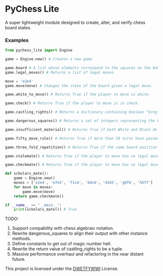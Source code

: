 # PyChess Lite

A super lightweight module designed to create, alter, and verify chess board states.

### Examples

```py
from pychess_lite import Engine

game = Engine.new() # Creates a new game.

game.board # A list whose elements correspond to the squares on the 8x8 chess board ordered from top-to-bottom, left-to-right.
game.legal_moves() # Returns a list of legal moves.

move = 'e2e4'
game.move(move) # Changes the state of the board given a legal move.

game.white_to_move() # Returns True if the player to move is white.

game.check() # Returns True if the player to move is in check.

game.castling_rights() # Returns a dictionary containing boolean "king_side" and "queen_side" key value pairs, given the player to move's castling privileges.

game.dangerous_squares() # Returns a set of integers representing the board indices that the player to move's opponent could potentially attack or occupy on their next move.

game.insufficient_material() # Returns True if both White and Black do not have sufficient material to force a checkmate.

game.fifty_move_rule() # Returns True if more than 50 turns have passed since the last capture or pawn move.

game.three_fold_repetition() # Returns True if the same board position has was repeated three times in a game.

game.stalemate() # Returns True if the player to move has no legal moves but is not in check.

game.checkmate() # Returns True if the player to move has no legal moves and is in check.

def scholars_mate():
    game = Engine.new()
    moves = ['e2e4', 'e7e5', 'f1c4', 'b8c6', 'd1h5', 'g8f6', 'h5f7']
    for move in moves:
        game.move(move)
    return game.checkmate()

if __name__ == "__main__":
    print(scholars_mate()) # True
```

TODO:

1. Support compability with chess algebraic notation.
2. Rewrite dangerous_squares to align their output with other instance methods.
3. Define constants to get out of magic number hell.
4. Rewrite the return value of castling_rights to be a tuple.
5. Massive performance overhaul and refactoring in the near distant future.

This project is licensed under the [DWETFYWWI](https://opensource.org/license/Do_whatever_the_fuck_you_want_with_it) License.
